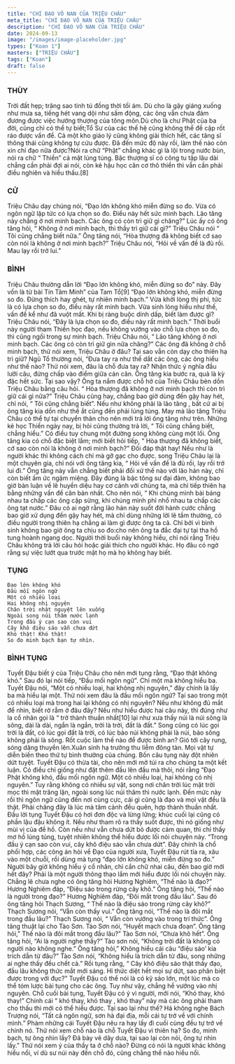 ```yaml
---
title: "CHÍ ĐẠO VÔ NAN CỦA TRIỆU CHÂU"
meta_title: "CHÍ ĐẠO VÔ NAN CỦA TRIỆU CHÂU"
description: "CHÍ ĐẠO VÔ NAN CỦA TRIỆU CHÂU"
date: 2024-09-13
image: "/images/image-placeholder.jpg"
types: ["Koan 1"]
masters: ["TRIỆU CHÂU"]
tags: ["Koan"]
draft: false
---
```




### THÙY 
Trời đất hẹp; trăng sao tinh tú đồng thời tối ám. Dù cho là gậy giáng xuống như mưa sa, tiếng hét vang dội như sấm động, các ông vẫn chưa đảm đương được việc hướng thượng của tông môn.Dù cho là chư Phật của ba đời, cũng chỉ có thể tự biết;Tổ Sư của các thế hệ cũng không thể đề cập rốt ráo được vấn đề. Cả một kho giáo lý cũng không giải thích hết, các tăng sĩ thông thái cũng không tự cứu được. Đã đến mức độ này rồi, làm thế nào còn xin chỉ đạo nữa được?Nói ra chữ “Phật” chẳng khác gì là lội trong nước bùn, nói ra chữ “ Thiền” cả mặt lúng túng. Bậc thượng sĩ có công tu tập lâu dài chẳng cần phải đợi ai nói, còn kẻ hậu học căn cơ thô thiển thì vẫn cần phải điều nghiên và hiểu thấu.[8]

### CỬ 
Triệu Châu dạy chúng nói, “Đạo lớn không khó miễn đừng so đo. Vừa có ngôn ngữ lập tức có lựa chọn so đo. Điều này hết sức minh bạch. Lão tăng này chẳng ở nơi minh bạch. Các ông có còn trì giữ gì chăng?”
Lúc ấy có ông tăng hỏi, “ Không ở nơi minh bạch, thì thầy trì giữ cái gì?”
Triệu Châu nói “ Tôi cũng chẳng biết nữa.”
Ông tăng nói, “Hòa thượng đã không biết cớ sao còn nói là không ở nơi minh bạch?”
Triệu Châu nói, “Hỏi về vấn đề là đủ rồi. Mau lạy rồi trở lui.”

### BÌNH 
Triệu Châu thường dẫn lời “Đạo lớn không khó, miễn đừng so đo” này. Đây vốn là từ bài Tín Tâm Minh” của Tam Tổ[9] “Đạo lớn không khó, miễn đừng so đo. Đừng thích hay ghét, tự nhiên minh bạch.” Vừa khởi lòng thị phi, tức là có lựa chọn so đo, điều này rất minh bạch. Vừa sinh lòng hiểu như thế, vấn đề kể như đã vuột mất. Khi bị ràng buộc dính dấp, biết làm được gì? Triệu Châu nói, “Đây là lựa chọn so đo, điều này rất minh bạch.” Thời buổi này người tham Thiền học đạo, nếu không vướng vào chỗ lựa chọn so đo, thì cũng ngồi trong sự minh bạch. Triệu Châu nói, “ Lão tăng không ở nơi minh bạch. Các ông có còn trì giữ gìn nữa chăng?” Các ông đã không ở chỗ minh bạch, thử nói xem, Triệu Châu ở đâu? Tại sao vẫn còn dạy cho thiên hạ trì giữ?
Ngũ Tổ thường nói, “Đưa tay ra như thế dắt các ông, các ông hiểu như thế nào? Thử nói xem, đâu là chỗ đưa tay ra? Nhận thức ý nghĩa đầu lưỡi câu, đứng chấp vào điểm giữa cán cân.
Ông tăng kia bước ra, quả là kỳ đặc hết sức. Tại sao vậy? Ông ta nắm được chỗ hở của Triệu Châu bèn dồn Triệu Châu bằng câu hỏi. “ Hòa thượng đã không ở nơi minh bạch thì còn trì giữ cái gì nữa?” Triệu Châu cũng hay, chẳng bao giờ dùng đến gậy hay hét, chỉ nói, “ Tôi cũng chẳng biết”. Nếu như không phải là lão tăng , bất cứ ai bị ông tăng kia dồn như thế ắt cũng đến phải lúng túng. May mà lão tăng Triệu Châu có thể tự tại chuyển thân cho nên mới trả lời ông tăng như trên. Những kẻ học Thiền ngày nay, bị hỏi cũng thường trả lời, “ Tôi cũng chẳng biết, chẳng hiểu.” Có điều tuy chung một đường song không cùng một lối. Ông tăng kia có chỗ đặc biệt lắm; mới biết hỏi tiếp, “ Hòa thượng đã không biết, cớ sao còn nói là không ở nơi minh bạch?” Đối đáp thật hay!
Nếu như là người khác thì không cách chi mà gỡ gạc cho được. song Triệu Châu lại là một chuyên gia, chỉ nói với ông tăng kia, “ Hỏi về vấn đề là đủ rồi, lạy rồi trở lui đi.” Ông tăng này vẫn chẳng biết phải đối xử thế nào với lão hán này, chỉ còn biết ấm ức ngậm miệng.
Đây đúng là bậc tông sư đại đảm, không bao giờ bàn luận về lẽ huyền diệu hay cơ cảnh với chúng ta, mà chỉ tiếp thiên hạ bằng những vấn đề căn bản nhất. Cho nên nói, “ Khi chúng mình bài báng nhau ta chấp các ông cặp sừng, khi chúng mình phỉ nhổ nhau ta chấp các ông tạt nước.” Đâu có ai ngờ rằng lão hán này suốt đời hành cước chẳng bao giờ xử dụng đến gậy hay hét, mà chỉ dùng những lời lẽ tầm thường, có điều người trong thiên hạ chẳng ai làm gì được ông ta cả. Chỉ bởi vì bình sinh không bao giờ ông ta chịu so đo:cho nên ông ta đắc đại tự tại tha hồ tung hoành ngang dọc. Người thời buổi này không hiểu, chỉ nói rằng Triệu Châu không trả lời câu hỏi hoặc giải thích cho người khác. Họ đâu có ngờ rằng sự việc lướt qua trước mặt họ mà họ không hay biết.

### TỤNG

```
Đạo lớn không khó
Đầu mối ngôn ngữ
Một có nhiều loại
Hai không nhị nguyên
Chân trời nhật nguyệt lên xuống
Ngoài song núi thâm nước lạnh
Trong đầu ý cạn sao còn vui
Cây khô điệu sáo vẫn chưa dứt
Khó thật! Khó thật!
So đo minh bạch bạn tự nhìn.
```

### BÌNH TỤNG 
Tuyết Đậu biết ý của Triệu Châu cho nên mới tụng rằng, “Đạo thật không khó.” Sau đó lại nói tiếp, “Đầu mối ngôn ngữ”. Chỉ một mà không hiểu ba. Tuyết Đậu nói, “Một có nhiều loại, hai không nhị nguyên,” đây chính là lấy ba mà hiểu lại một. Thử nói xem đâu là đầu mối ngôn ngữ? Tại sao trong một có nhiều loại mà trong hai lại không có nhị nguyên? Nếu như không đủ mắt để nhìn, biết rờ rẫm ở đâu đây? Nếu như hiểu được hai câu này, thì đúng như la cổ nhân gọi là “ trở thành thuần nhất[10] lại như xưa thấy núi là núi sông là sông, dài là dài, ngắn là ngắn, trời là trời, đất là đất.” Song cũng có lúc gọi trời là đất, có lúc gọi đất là trời, có lúc bảo núi không phải là núi, bảo sông không phải là sông. Rốt cuộc làm thế nào để được bình an? Gió tới cây rung, sóng dâng thuyền lên.Xuân sinh hạ trưởng thu liễm đông tàn. Mọi vật tự diễn biến theo thứ tự bình thường của chúng. Bốn câu tụng này đột nhiên dứt tuyệt.
Tuyết Đậu có thừa tài, cho nên mới mở túi ra cho chúng ta một kết luận. Có điều chỉ giống như đặt thêm đầu lên đầu mà thôi, nói rằng “Đạo Phật không khó, đầu mối ngôn ngữ. Một có nhiều loại, hai không có nhị nguyên.” Tuy rằng không có nhiều sự vật, song nơi chân trời lúc mặt trời mọc thì mặt trăng lặn, ngoài song lúc núi thâm thì nước lạnh. Đến mức này rồi thì ngôn ngữ cũng đến nơi cùng cực, cái gì cũng là đạo và mọi vật đều là thật. Phải chăng đây là lúc mà tâm cảnh đều quên, hợp thành thuần nhất. Đầu lời tụng Tuyết Đậu có hơi đơn độc và lừng lững; khúc cuối lại cũng có phần lậu đậu không ít. Nếu như tham rõ ra thấy suốt được, thì nó giống như mùi vị của đề hồ. Còn nếu như vẫn chưa dứt bỏ được cảm quan, thì chỉ thấy mơ hồ lúng túng, tuyệt nhiên không thể hiểu được lối nói chuyện này.
“Trong đầu ý cạn sao còn vui, cây khô điệu sáo vẫn chưa dứt”. Đây chính là chổ phối hợp, các công án hỏi về Đạo của người xưa, Tuyết Đậu rút tỉa ra, xâu vào một chuỗi, rồi dùng mà tụng “đạo lớn không khó, miễn đừng so đo.” Người bây giờ không hiểu ý cổ nhân, chỉ cắn chữ nhai câu, đến bao giờ mới hết đây? Phải là một người thông thạo lắm mới hiểu được lối nói chuyện này.
Chẳng lẽ chưa nghe có ông tăng hỏi Hương Nghiêm, “Thế nào là đạo?” Hương Nghiêm đáp, “Điệu sáo trong rừng cây khô.” Ông tăng hỏi, “Thế nào là người trong đạo?” Hương Nghiêm đáp, “Đôi mắt trong đầu lâu”. Sau đó ông tăng hỏi Thạch Sương, “ Thế nào là điệu sáo trong rừng cây khô?” Thạch Sương nói, “Vẫn còn thấy vui.” Ông tăng nói, “Thế nào là đôi mắt trong đầu lâu?” Thạch Sương nói, “ Vẫn còn vướng vào trong trí thức”. Ông tăng thuật lại cho Tào Sơn. Tào Sơn nói, “Huyết mạch chưa đoạn”. Ông tăng hỏi,” Thế nào là đôi mắt trong đầu lâu?” Tào Sơn nói, “Chưa khô hết”. Ông tăng hỏi, “Ai là người nghe thấy?” Tào sơn nói, “Không trời đất là không có người nào không nghe.” Ông tăng hỏi,” Không hiểu cái câu “điệu sáo’ kia trích dẫn từ đâu?” Tào Sơn nói, “Không hiểu là trích dẫn từ đâu, song những ai nghe thấy đều chết cả.” Rồi tụng rằng, “ Cây khô điệu sáo thật thấy đạo, đầu lâu không thức mắt mới sáng. Hỉ thức diệt hết mọi sự dứt, sao phân biệt được trong với đục?” Tuyết Đậu có thể nói là có kỹ sảo lớn, một lúc mà co thể tóm lược bài tụng cho các ông. Tuy như vậy, chẳng hề vướng vào nhị nguyên.
Chỗ cuối bài tụng, Tuyết Đậu có ý vì người, mới nói, “Khó thay, khó thay!” Chính cái “ khó thay, khó thay , khó thay” này mà các ông phải tham cho thấu thì mới có thể hiểu được. Tại sao lại như thế? Há không nghe Bách Trượng nói, “Tất cả ngôn ngữ, sơn hà đại địa, mỗi cái tự trở về với chính mình.” Phàm những cái Tuyết Đậu nêu ra hay lấy đi cuối cùng đều tự trở về chính nó. Thử nói xem chỗ nào là chỗ Tuyết Đậu vì thiên hạ? So đo, minh bạch, tự ông nhìn lấy? Đã bày vẽ dây dưa, tại sao lại còn nói, ông tự nhìn lấy.” Thử nói xem ý của thầy ta ở chỗ nào? Đừng có nói là người khác không hiểu nổi, ví dù sư núi này đến chỗ đó, cũng chẳng thể nào hiểu nổi.
